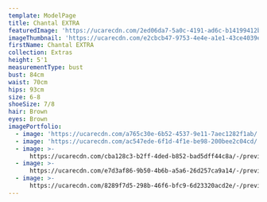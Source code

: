 ```yaml
---
template: ModelPage
title: Chantal EXTRA
featuredImage: 'https://ucarecdn.com/2ed06da7-5a0c-4191-ad6c-b14199412b06/'
imageThumbnail: 'https://ucarecdn.com/e2cbcb47-9753-4e4e-a1e1-43ce4039e859/'
firstName: Chantal EXTRA
collection: Extras
height: 5'1
measurementType: bust
bust: 84cm
waist: 70cm
hips: 93cm
size: 6-8
shoeSize: 7/8
hair: Brown
eyes: Brown
imagePortfolio:
  - image: 'https://ucarecdn.com/a765c30e-6b52-4537-9e11-7aec1282f1ab/'
  - image: 'https://ucarecdn.com/ac547ede-6f1d-4f1e-be98-200bee2c04cd/'
  - image: >-
      https://ucarecdn.com/cba128c3-b2ff-4ded-b852-bad5dff44c8a/-/preview/-/rotate/90/
  - image: >-
      https://ucarecdn.com/e7d3af86-9b50-4b6b-a5a6-26d257ca9a14/-/preview/-/rotate/90/
  - image: >-
      https://ucarecdn.com/8289f7d5-298b-46f6-bfc9-6d23320acd2e/-/preview/-/rotate/90/
---
```


